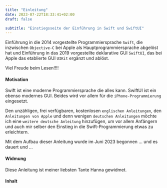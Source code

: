 ```yaml
---
title: "Einleitung"
date: 2023-07-22T18:33:41+02:00
draft: false

subtitle: "Einstiegsseite der Einführung in Swift und SwiftUI"
---
```


<!--
<span class="csKey">content: content/_index.md </span>
-->

Einführung in die 2014 vorgestellte Programmiersprache `Swift`, die inzwischen `Objective-C` bei Apple als Hauptprogrammiersprache abgelöst hat und Einführung in das 2019 vorgestellte deklarative GUI `SwiftUI`, das bei Apple das etablierte GUI `UIKit` ergänzt und ablöst. 

Viel Freude beim Lesen!!!!

#### Motivation
Swift ist eine moderne Programmiersprache die alles kann. SwiftUI ist ein ebenso modernes GUI. Beides wird vor allem für die `iPhone-Programmierung` eingesetzt.

Den unzähligen, frei verfügbaren, kostenlosen `englischen Anleitungen`, den `Anleitungen von Apple` und denn wenigen `deutschen Anleitungen` möchte ich eine `weitere deutsche Anleitung` hinzufügen, um vor allem Anfängern und auch mir selber den Einstieg in die Swift-Programmierung etwas zu erleichtern.

Mit dem Aufbau dieser Anleitung wurde im Juni 2023 begonnen ... und es dauert und ...

#### Widmung
Diese Anleitung ist meiner liebsten Tante Hanna gewidmet.

#### Inhalt


<!-- Links -->
[w1]: https://de.wikipedia.org/wiki/Swift_(Programmiersprache) "wikipedia"
[w2]: https://de.wikipedia.org/wiki/Objective-C "wikipedia"
[w3]: https://de.wikipedia.org/wiki/SwiftUI "wikipedia"
[w4]: https://de.wikipedia.org/wiki/Grafische_Benutzeroberfläche "wikipedia"